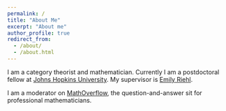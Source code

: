 ```yaml
---
permalink: /
title: "About Me"
excerpt: "About me"
author_profile: true
redirect_from: 
  - /about/
  - /about.html
---
```


I am a category theorist and mathematician. Currently I am a postdoctoral fellow at [Johns Hopkins University](https://mathematics.jhu.edu/). My supervisor is [Emily Riehl](https://emilyriehl.github.io/).

I am a moderator on [MathOverflow](https://mathoverflow.net/), the question-and-answer sit for professional mathematicians. 